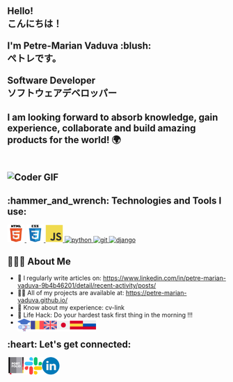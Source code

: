 <h2 align="left">
 <abc>
  <br>Hello!<br>こんにちは！<br>
  <br> I'm Petre-Marian Vaduva :blush:<br>ぺトレです。<br>
  <br> Software Developer<br>ソフトウェアデベロッパー <br>
  
  <h4 align="left">
 <abc>
  I am looking forward to absorb knowledge, gain experience, collaborate and build amazing products for the world! 🌍 <br>
 </abc>
</h4>
  <br>
    <img src="https://media.giphy.com/media/SWoSkN6DxTszqIKEqv/giphy.gif" alt="Coder GIF" width="500">
 </abc>
</h2> 


<h2 align="left">:hammer_and_wrench: Technologies and Tools I use:</h2>
<p align="left">
    <a href="https://www.w3.org/html/" target="_blank"> <img src="https://raw.githubusercontent.com/devicons/devicon/master/icons/html5/html5-original-wordmark.svg" alt="html5" width="40" height="40"/> </a>
    <a href="https://www.w3schools.com/css/" target="_blank"> <img src="https://raw.githubusercontent.com/devicons/devicon/master/icons/css3/css3-original-wordmark.svg" alt="css3" width="40" height="40"/> </a>
    <a href="https://developer.mozilla.org/en-US/docs/Web/JavaScript" target="_blank"> <img src="https://raw.githubusercontent.com/devicons/devicon/master/icons/javascript/javascript-original.svg" alt="javascript" width="40" height="40"/> </a>
    <a href="https://docs.python.org/3/" target="_blank"> <img src="https://www.vectorlogo.zone/logos/python/python-icon.svg" alt="python" width="40" height="40"/> </a>
    <a href="https://git-scm.com/" target="_blank"> <img src="https://www.vectorlogo.zone/logos/git-scm/git-scm-icon.svg" alt="git" width="40" height="40"/> </a>
    <a href="https://www.djangoproject.com/" target="_blank"> <img src="https://static.djangoproject.com/img/logos/django-logo-negative.png" alt="django" width="40" height="40"/> </a>
</p>

<h2 align="left">👨🏻‍💻 About Me</h2>

- 📝 I regularly write articles on: https://www.linkedin.com/in/petre-marian-vaduva-9b4b46201/detail/recent-activity/posts/
- :man_technologist: All of my projects are available at: https://petre-marian-vaduva.github.io/
- 📄 Know about my experience: cv-link
- :dart: Life Hack: Do your hardest task first thing in the morning !!!  
- <img align="left" alt="graduation" width="30px" src="graduation.png" style="max-width:100%;"><img align="left" alt="Romanian" width="30px" src="romania.png" style="max-width:100%;"><img align="left" alt="English" width="30px" src="uk.png" style="max-width:100%;"><img align="left" alt="Japanese" width="30px" src="japan.png" style="max-width:100%;"><img align="left" alt="Spanish" width="30px" src="spain.png" style="max-width:100%;"><img align="left" alt="Russian" width="30px" src="russia.png" style="max-width:100%;"><br> 



<h2 align="left">:heart: Let's get connected:</h2>
<a href="https://petre-marian-vaduva.github.io/" rel="nofollow"><img align="left" alt="Portfolio" width="40px" src="portfolio.png" style="max-width:100%;"></a>

<a href="https://slack.com/app_redirect?channel=U02204166E8" rel="nofollow"><img align="left" alt="Slack" width="40px" src="slack.png" style="max-width:100%;"></a>

<a href="https://www.linkedin.com/in/petre-marian-vaduva-9b4b46201/" rel="nofollow"><img align="left" alt="Linkedin" width="40px" src="linkedin.png" style="max-width:100%;"></a>

<!--
**petre-marian-vaduva/petre-marian-vaduva** is a ✨ _special_ ✨ repository because its `README.md` (this file) appears on your GitHub profile.

Here are some ideas to get you started:

- 🔭 I’m currently working on ...
- 🌱 I’m currently learning ...
- 👯 I’m looking to collaborate on ...
- 🤔 I’m looking for help with ...
- 💬 Ask me about ...
- 📫 How to reach me: ...
- 😄 Pronouns: ...
- ⚡ Fun fact: ...
-->

